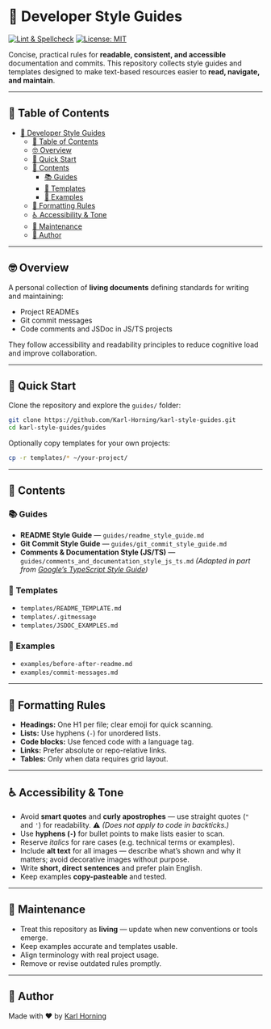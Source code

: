 # 🧭 Developer Style Guides

[![Lint & Spellcheck](https://github.com/Karl-Horning/karl-style-guides/actions/workflows/lint.yml/badge.svg)](https://github.com/Karl-Horning/karl-style-guides/actions/workflows/lint.yml)
[![License: MIT](https://img.shields.io/badge/License-MIT-green.svg)](LICENSE)

Concise, practical rules for **readable, consistent, and accessible** documentation and commits.
This repository collects style guides and templates designed to make text-based resources easier to **read, navigate, and maintain**.

---

## 📖 Table of Contents

- [🧭 Developer Style Guides](#-developer-style-guides)
  - [📖 Table of Contents](#-table-of-contents)
  - [🤓 Overview](#-overview)
  - [🚀 Quick Start](#-quick-start)
  - [🧩 Contents](#-contents)
    - [📚 Guides](#-guides)
    - [🧠 Templates](#-templates)
    - [🧪 Examples](#-examples)
  - [🧱 Formatting Rules](#-formatting-rules)
  - [♿ Accessibility \& Tone](#-accessibility--tone)
  - [🔧 Maintenance](#-maintenance)
  - [👤 Author](#-author)

---

## 🤓 Overview

A personal collection of **living documents** defining standards for writing and maintaining:

- Project READMEs
- Git commit messages
- Code comments and JSDoc in JS/TS projects

They follow accessibility and readability principles to reduce cognitive load and improve collaboration.

---

## 🚀 Quick Start

Clone the repository and explore the `guides/` folder:

```bash
git clone https://github.com/Karl-Horning/karl-style-guides.git
cd karl-style-guides/guides
```

Optionally copy templates for your own projects:

```bash
cp -r templates/* ~/your-project/
```

---

## 🧩 Contents

### 📚 Guides

- **README Style Guide** — `guides/readme_style_guide.md`
- **Git Commit Style Guide** — `guides/git_commit_style_guide.md`
- **Comments & Documentation Style (JS/TS)** — `guides/comments_and_documentation_style_js_ts.md`
  *(Adapted in part from [Google’s TypeScript Style Guide](https://google.github.io/styleguide/tsguide.html#comments-documentation))*

### 🧠 Templates

- `templates/README_TEMPLATE.md`
- `templates/.gitmessage`
- `templates/JSDOC_EXAMPLES.md`

### 🧪 Examples

- `examples/before-after-readme.md`
- `examples/commit-messages.md`

---

## 🧱 Formatting Rules

- **Headings:** One H1 per file; clear emoji for quick scanning.
- **Lists:** Use hyphens (`-`) for unordered lists.
- **Code blocks:** Use fenced code with a language tag.
- **Links:** Prefer absolute or repo-relative links.
- **Tables:** Only when data requires grid layout.

---

## ♿ Accessibility & Tone

- Avoid **smart quotes** and **curly apostrophes** — use straight quotes (`"` and `'`) for readability.
  ⚠️ *(Does not apply to code in backticks.)*
- Use **hyphens (`-`)** for bullet points to make lists easier to scan.
- Reserve *italics* for rare cases (e.g. technical terms or examples).
- Include **alt text** for all images — describe what’s shown and why it matters; avoid decorative images without purpose.
- Write **short, direct sentences** and prefer plain English.
- Keep examples **copy-pasteable** and tested.

---

## 🔧 Maintenance

- Treat this repository as **living** — update when new conventions or tools emerge.
- Keep examples accurate and templates usable.
- Align terminology with real project usage.
- Remove or revise outdated rules promptly.

---

## 👤 Author

Made with ❤️ by [Karl Horning](https://github.com/Karl-Horning)

